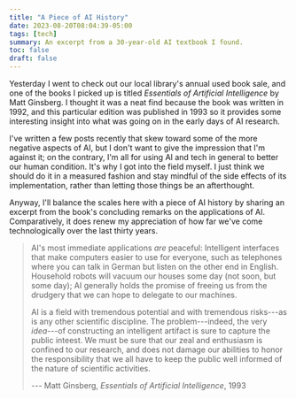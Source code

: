 ```yaml
---
title: "A Piece of AI History"
date: 2023-08-20T08:04:39-05:00
tags: [tech]
summary: An excerpt from a 30-year-old AI textbook I found.
toc: false
draft: false
---
```


Yesterday I went to check out our local library's annual used book sale, and one of the books I picked up is titled *Essentials of Artificial Intelligence* by Matt Ginsberg. I thought it was a neat find because the book was written in 1992, and this particular edition was published in 1993 so it provides some interesting insight into what was going on in the early days of AI research.

I've written a few posts recently that skew toward some of the more negative aspects of AI, but I don't want to give the impression that I'm against it; on the contrary, I'm all for using AI and tech in general to better our human condition. It's why I got into the field myself. I just think we should do it in a measured fashion and stay mindful of the side effects of its implementation, rather than letting those things be an afterthought.

Anyway, I'll balance the scales here with a piece of AI history by sharing an excerpt from the book's concluding remarks on the applications of AI. Comparatively, it does renew my appreciation of how far we've come technologically over the last thirty years.

> AI's most immediate applications *are* peaceful: Intelligent interfaces that make computers easier to use for everyone, such as telephones where you can talk in German but listen on the other end in English. Household robots will vacuum our houses some day (not soon, but some day); AI generally holds the promise of freeing us from the drudgery that we can hope to delegate to our machines.
>
>AI is a field with tremendous potential and with tremendous risks---as is any other scientific discipline. The problem---indeed, the very *idea*---of constructing an intelligent artifact is sure to capture the public inteest. We must be sure that our zeal and enthusiasm is confined to our research, and does not damage our abilities to honor the responsibility that we all have to keep the public well informed of the nature of scientific activities.
>
>--- Matt Ginsberg, *Essentials of Artificial Intelligence*, 1993
